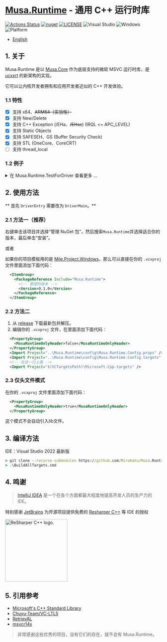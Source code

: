 # [Musa.Runtime](https://github.com/MiroKaku/Musa.Runtime) - 通用 C++ 运行时库

[![Actions Status](https://github.com/MiroKaku/Musa.Runtime/workflows/Build/badge.svg)](https://github.com/MiroKaku/Musa.Runtime/actions)
[![nuget](https://img.shields.io/nuget/v/Musa.Runtime)](https://www.nuget.org/packages/Musa.Runtime/)
[![LICENSE](https://img.shields.io/badge/license-MIT-blue.svg)](https://github.com/MiroKaku/Musa.Runtime/blob/main/LICENSE)
![Visual Studio](https://img.shields.io/badge/Visual%20Studio-2022-purple.svg)
![Windows](https://img.shields.io/badge/Windows-10+-orange.svg)
![Platform](https://img.shields.io/badge/Windows-X64%7CARM64-%23FFBCD9)

* [English](https://github.com/MiroKaku/Musa.Runtime/blob/main/README.md)

## 1. 关于

Musa.Runtime 是以 [Musa.Core](https://github.com/MiroKaku/Musa.Core) 作为底层支持的微软 MSVC 运行时库，是 [ucxxrt](https://github.com/MiroKaku/ucxxrt) 的新架构的实现。

它可以让内核开发者拥有和应用开发者近似的 C++ 开发体验。

### 1.1 特性

- [x] 支持 x64、~~ARM64（实验性）~~
- [x] 支持 New/Delete
- [x] 支持 C++ Exception (/EHa、~~/EHsc~~) (IRQL <= APC_LEVEL)
- [x] 支持 Static Objects
- [x] 支持 SAFESEH、GS (Buffer Security Check)
- [x] 支持 STL (OneCore、CoreCRT)
- [ ] 支持 thread_local

### 1.2 例子

<details>

<summary>在 Musa.Runtime.TestForDriver 查看更多 ...</summary>

<pre><code>
void Test$ThrowUnknow()
{
    try {
        try {
            try {
                throw std::wstring();
            }
            catch (int& e) {
                ASSERT(false);
                MusaLOG("Catch Exception: %d\n", e);
            }
        }
        catch (std::string& e) {
            ASSERT(false);
            MusaLOG("Catch Exception: %s\n", e.c_str());
        }
    }
    catch (...) {
        MusaLOG("Catch Exception: ...\n");
    }
}

void Test$HashMap()
{
    auto Rand = std::mt19937_64(::rand());
    auto Map  = std::unordered_map<uint32_t, std::string>();
    for (auto i = 0u; i < 10; ++i) {
        Map[i] = std::to_string(Rand());
    }

    for (const auto& Item : Map) {
        MusaLOG("map[%ld] = %s\n", Item.first, Item.second.c_str());
    }
}
</code></pre>

</details>

## 2. 使用方法

** 首先 `DriverEntry` 需要改为 `DriverMain`。**

### 2.1 方法一（推荐）

右键单击该项目并选择“管理 NuGet 包”，然后搜索`Musa.Runtime`并选择适合你的版本，最后单击“安装”。

或者

如果你的项目模板用的是 [Mile.Project.Windows](https://github.com/ProjectMile/Mile.Project.Windows)，那么可以直接在你的 `.vcxproj` 文件里面添加下面代码：

```XML
  <ItemGroup>
    <PackageReference Include="Musa.Runtime">
      <!-- 期望的版本 -->
      <Version>0.1.0</Version>
    </PackageReference>
  </ItemGroup>
```

### 2.2 方法二

1. 从 [release](https://github.com/MiroKaku/Musa.Runtime/releases) 下载最新包并解压。
2. 编辑你的 `.vcxproj` 文件，在里面添加下面代码：

```XML
  <PropertyGroup>
    <MusaRuntimeOnlyHeader>false</MusaRuntimeOnlyHeader>
  </PropertyGroup>
  <Import Project="..\Musa.Runtime\config\Musa.Runtime.Config.props" />
  <Import Project="..\Musa.Runtime\config\Musa.Runtime.Config.targets" />
  <!-- 在这一行上面 -->
  <Import Project="$(VCTargetsPath)\Microsoft.Cpp.targets" />
```

### 2.3 仅头文件模式

在你的 `.vcxproj` 文件里面添加下面代码：

```XML
  <PropertyGroup>
    <MusaRuntimeOnlyHeader>true</MusaRuntimeOnlyHeader>
  </PropertyGroup>
```

这个模式不会自动引入lib文件。

## 3. 编译方法

IDE：Visual Studio 2022 最新版

```cmd
> git clone --recurse-submodules https://github.com/MiroKaku/Musa.Runtime.git
> .\BuildAllTargets.cmd
```

## 4. 鸣谢

> [IntelliJ IDEA](https://zh.wikipedia.org/zh-hans/IntelliJ_IDEA) 是一个在各个方面都最大程度地提高开发人员的生产力的 IDE。

特别感谢 [JetBrains](https://www.jetbrains.com/?from=meesong) 为开源项目提供免费的 [Resharper C++](https://www.jetbrains.com/resharper-cpp/?from=meesong) 等 IDE 的授权

[<img src="https://resources.jetbrains.com/storage/products/company/brand/logos/ReSharperCPP_icon.png" alt="ReSharper C++ logo." width=200>](https://www.jetbrains.com/?from=meesong)

## 5. 引用参考

* [Microsoft's C++ Standard Library](https://github.com/microsoft/stl)
* [Chuyu-Team/VC-LTL5](https://github.com/Chuyu-Team/VC-LTL5)
* [RetrievAL](https://github.com/SpoilerScriptsGroup/RetrievAL)
* [msvcr14x](https://github.com/sonyps5201314/msvcr14x)

> 非常感谢这些优秀的项目，没有它们的存在，就不会有 Musa.Runtime。

